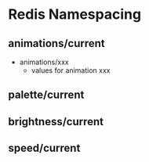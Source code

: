 # Redis Namespacing
## animations/current
- animations/xxx
  - values for animation xxx
## palette/current

## brightness/current

## speed/current
